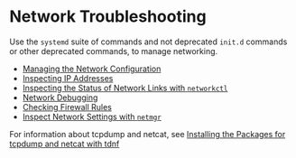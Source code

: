 # Network Troubleshooting

Use the `systemd` suite of commands and not deprecated `init.d` commands or other deprecated commands, to manage networking. 

- [Managing the Network Configuration](managing-the-network-configuration.md)
- [Inspecting IP Addresses](inspecting-ip-addresses.md)
- [Inspecting the Status of Network Links with `networkctl`](inspecting-network-links-with-networkctl.md)
- [Network Debugging](network-debugging.md)
- [Checking Firewall Rules](checking-firewall-rules.md)
- [Inspect Network Settings with `netmgr`](netmgr.md)

For information about tcpdump and netcat, see [Installing the Packages for tcpdump and netcat with tdnf](../photon_admin/installing-the-packages-for-tcpdump-and-netcat-with-tdnf.md)

